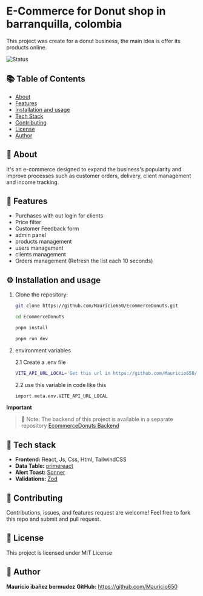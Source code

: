 # E-Commerce for Donut shop in barranquilla, colombia

This project was create for a donut business, the main idea is offer its products online.

![Status](https://img.shields.io/badge/finished-green?style=for-the-badge)

## 📚 Table of Contents
- [About](#about)
- [Features](#features)
- [Installation and usage](#installation)
- [Tech Stack](#tech-stack)
- [Contributing](#contributing)
- [License](#license)
- [Author](#author)

## 🧠 About

It's an e-commerce designed to expand the business's popularity and improve processes such as customer orders, delivery, client management and income tracking.



## 🌟 Features

- Purchases with out login for clients
- Price filter
- Customer Feedback form
- admin panel
- products management
- users management
- clients management
- Orders management (Refresh the list each 10 seconds)


## ⚙️ Installation and usage

1. Clone the repository:
   ```bash
   git clone https://github.com/Mauricio650/EcommerceDonuts.git
   
   cd EcommerceDonuts

   pnpm install

   pnpm run dev
   ```

2. environment variables

    2.1 Create a .env file

    ```bash
    VITE_API_URL_LOCAL='Get this url in https://github.com/Mauricio650/EcommerceDonutsBakend'
    ```

    2.2 use this variable in code like this

    ```bash
    import.meta.env.VITE_API_URL_LOCAL
    ```

**Important**

>  🧩 Note: The backend of this project is available in a separate repository
> [EcommerceDonuts Backend](https://github.com/Mauricio650/EcommerceDonutsBakend)

## 🧰 Tech stack

- **Frontend:** React, Js, Css, Html, TailwindCSS
- **Data Table:** [primereact](https://primereact.org/datatable/)
- **Alert Toast:** [Sonner](https://github.com/emilkowalski/sonner)
- **Validations:** [Zod](https://zod.dev/)


## 🤝 Contributing

Contributions, issues, and features request are welcome!
Feel free to fork this repo and submit and pull request.


## 📄 License

This project is licensed under MIT License


## 👤 Author

**Mauricio ibañez bermudez**
**GitHub:** https://github.com/Mauricio650
